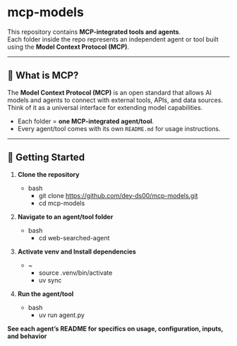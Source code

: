 # mcp-models

This repository contains **MCP-integrated tools and agents**.  
Each folder inside the repo represents an independent agent or tool built using the **Model Context Protocol (MCP)**.

---

## 🔹 What is MCP?

The **Model Context Protocol (MCP)** is an open standard that allows AI models and agents to connect with external tools, APIs, and data sources.  
Think of it as a universal interface for extending model capabilities.



- Each folder = **one MCP-integrated agent/tool**.  
- Every agent/tool comes with its own `README.md` for usage instructions.  

---

## 🚀 Getting Started

1. **Clone the repository**
   - bash
      - git clone https://github.com/dey-ds00/mcp-models.git
      - cd mcp-models
   
2. **Navigate to an agent/tool folder**
   - bash
      - cd web-searched-agent
   
3. **Activate venv and Install dependencies**
   - ~
      - source .venv/bin/activate
      - uv sync
   
4. **Run the agent/tool**
   - bash
      - uv run agent.py


**See each agent’s README for specifics on usage, configuration, inputs, and behavior**


